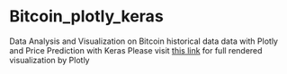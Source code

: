 # Bitcoin_plotly_keras
Data Analysis and Visualization on Bitcoin historical data data with Plotly and Price Prediction with Keras
Please visit [this link](https://nbviewer.jupyter.org/github/AsunaMasuda/Bitcoin_plotly_keras/tree/master/Bitcoin%20Analysis%20and%20Visualization%20with%20Plotly,%20Price%20Prediction%20with%20Keras.ipynb) for full rendered visualization by Plotly
